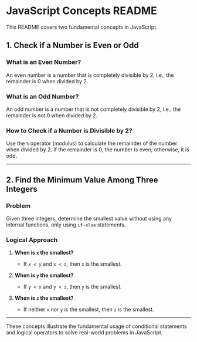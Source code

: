 # JavaScript Concepts README

This README covers two fundamental concepts in JavaScript.

## 1. Check if a Number is Even or Odd

### What is an Even Number?
An even number is a number that is completely divisible by 2, i.e., the remainder is 0 when divided by 2.

### What is an Odd Number?
An odd number is a number that is not completely divisible by 2, i.e., the remainder is not 0 when divided by 2.

### How to Check if a Number is Divisible by 2?
Use the `%` operator (modulus) to calculate the remainder of the number when divided by 2. If the remainder is 0, the number is even; otherwise, it is odd.

---

## 2. Find the Minimum Value Among Three Integers

### Problem
Given three integers, determine the smallest value without using any internal functions, only using `if-else` statements.

### Logical Approach
1. **When is `x` the smallest?**
   - If `x < y` and `x < z`, then `x` is the smallest.

2. **When is `y` the smallest?**
   - If `y < x` and `y < z`, then `y` is the smallest.

3. **When is `z` the smallest?**
   - If neither `x` nor `y` is the smallest, then `z` is the smallest.

---

These concepts illustrate the fundamental usage of conditional statements and logical operators to solve real-world problems in JavaScript.
